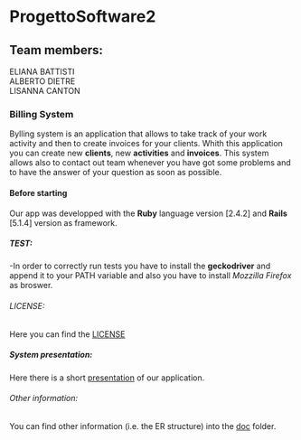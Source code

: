 # ProgettoSoftware2

## Team members:
ELIANA BATTISTI</br>
ALBERTO DIETRE</br>
LISANNA CANTON</br>

### Billing System
Bylling system is an application that allows to take track of your work activity and then to create invoices for your clients.
Whith this application you can create new **clients**, new **activities** and **invoices**.
This system allows also to contact out team whenever you have got some problems and to have the answer of your question as soon as possible.

#### Before starting
Our app was developped with the **Ruby** language version [2.4.2] and **Rails** [5.1.4] version as framework.

##### TEST:
-In order to correctly run tests you have to install the **geckodriver** and append it to your PATH variable and also you have to install *Mozzilla Firefox* as broswer.

###### LICENSE:
Here you can find the [LICENSE](https://github.com/eliana97/ProgettoSoftware2/blob/master/Rails/BillingSystem/LICENSE.md)

##### System presentation:
Here there is a short [presentation](https://github.com/eliana97/ProgettoSoftware2/blob/master/Rails/BillingSystem/doc/Billing_system.pdf) of our application.

###### Other information:
You can find other information (i.e. the ER structure) into the [doc](https://github.com/eliana97/ProgettoSoftware2/tree/master/Rails/BillingSystem/doc) folder.








